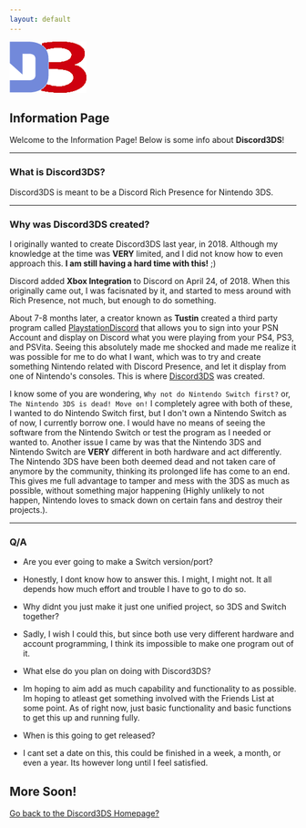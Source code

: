```yaml
---
layout: default
---
```

<link rel="shortcut icon" type="image/x-icon" href="Images/favicon.ico">
<img src="Images/logo.png">

## Information Page

Welcome to the Information Page! Below is some info about **Discord3DS**!

---
### What is Discord3DS?

Discord3DS is meant to be a Discord Rich Presence for Nintendo 3DS.

---
### Why was Discord3DS created?

I originally wanted to create Discord3DS last year, in 2018. Although my knowledge at the time was **VERY** limited, and I did not know how to even approach this. __I am still having a hard time with this!__ ;)

Discord added **Xbox Integration** to Discord on April 24, of 2018. When this originally came out, I was facisnated by it, and started to mess around with Rich Presence, not much, but enough to do something. 

About 7-8 months later, a creator known as **Tustin** created a third party program called [PlaystationDiscord](https://tusticles.com/PlayStationDiscord/) that allows you to sign into your PSN Account and display on Discord what you were playing from your PS4, PS3, and PSVita. Seeing this absolutely made me shocked and made me realize it was possible for me to do what I want, which was to try and create something Nintendo related with Discord Presence, and let it display from one of Nintendo's consoles. This is where [Discord3DS](https://github.com/Cooljackup/Discord3DS) was created. 

I know some of you are wondering, `Why not do Nintendo Switch first?` or, `The Nintendo 3DS is dead! Move on!` I completely agree with both of these, I wanted to do Nintendo Switch first, but I don't own a Nintendo Switch as of now, I currently borrow one. I would have no means of seeing the software from the Nintendo Switch or test the program as I needed or wanted to. Another issue I came by was that the Nintendo 3DS and Nintendo Switch are **VERY** different in both hardware and act differently. The Nintendo 3DS have been both deemed dead and not taken care of anymore by the community, thinking its prolonged life has come to an end. This gives me full advantage to tamper and mess with the 3DS as much as possible, without something major happening (Highly unlikely to not happen, Nintendo loves to smack down on certain fans and destroy their projects.).

---
### Q/A

* Are you ever going to make a Switch version/port?
- Honestly, I dont know how to answer this. I might, I might not. It all depends how much effort and trouble I have to go to do so.


* Why didnt you just make it just one unified project, so 3DS and Switch together?
- Sadly, I wish I could this, but since both use very different hardware and account programming, I think its impossible to make one program out of it.


* What else do you plan on doing with Discord3DS?
- Im hoping to aim add as much capability and functionality to as possible. Im hoping to atleast get something involved with the Friends List at some point. As of right now, just basic functionality and basic functions to get this up and running fully.


* When is this going to get released?
- I cant set a date on this, this could be finished in a week, a month, or even a year. Its however long until I feel satisfied. 


## More Soon!

[Go back to the Discord3DS Homepage?](./)
